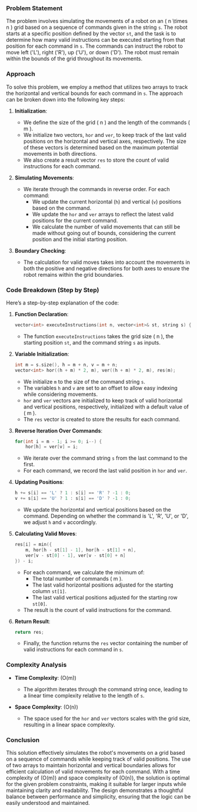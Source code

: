 ### Problem Statement

The problem involves simulating the movements of a robot on an \( n \times n \) grid based on a sequence of commands given in the string `s`. The robot starts at a specific position defined by the vector `st`, and the task is to determine how many valid instructions can be executed starting from that position for each command in `s`. The commands can instruct the robot to move left ('L'), right ('R'), up ('U'), or down ('D'). The robot must remain within the bounds of the grid throughout its movements.

### Approach

To solve this problem, we employ a method that utilizes two arrays to track the horizontal and vertical bounds for each command in `s`. The approach can be broken down into the following key steps:

1. **Initialization**:
   - We define the size of the grid \( n \) and the length of the commands \( m \).
   - We initialize two vectors, `hor` and `ver`, to keep track of the last valid positions on the horizontal and vertical axes, respectively. The size of these vectors is determined based on the maximum potential movements in both directions.
   - We also create a result vector `res` to store the count of valid instructions for each command.

2. **Simulating Movements**:
   - We iterate through the commands in reverse order. For each command:
     - We update the current horizontal (`h`) and vertical (`v`) positions based on the command.
     - We update the `hor` and `ver` arrays to reflect the latest valid positions for the current command.
     - We calculate the number of valid movements that can still be made without going out of bounds, considering the current position and the initial starting position.

3. **Boundary Checking**:
   - The calculation for valid moves takes into account the movements in both the positive and negative directions for both axes to ensure the robot remains within the grid boundaries.

### Code Breakdown (Step by Step)

Here’s a step-by-step explanation of the code:

1. **Function Declaration**:
   ```cpp
   vector<int> executeInstructions(int n, vector<int>& st, string s) {
   ```
   - The function `executeInstructions` takes the grid size \( n \), the starting position `st`, and the command string `s` as inputs.

2. **Variable Initialization**:
   ```cpp
   int m = s.size(), h = m + n, v = m + n;
   vector<int> hor((h + m) * 2, m), ver((h + m) * 2, m), res(m);
   ```
   - We initialize `m` to the size of the command string `s`.
   - The variables `h` and `v` are set to an offset to allow easy indexing while considering movements.
   - `hor` and `ver` vectors are initialized to keep track of valid horizontal and vertical positions, respectively, initialized with a default value of \( m \).
   - The `res` vector is created to store the results for each command.

3. **Reverse Iteration Over Commands**:
   ```cpp
   for(int i = m - 1; i >= 0; i--) {
       hor[h] = ver[v] = i;
   ```
   - We iterate over the command string `s` from the last command to the first.
   - For each command, we record the last valid position in `hor` and `ver`.

4. **Updating Positions**:
   ```cpp
   h += s[i] == 'L' ? 1 : s[i] == 'R' ? -1 : 0;
   v += s[i] == 'U' ? 1 : s[i] == 'D' ? -1 : 0;
   ```
   - We update the horizontal and vertical positions based on the command. Depending on whether the command is 'L', 'R', 'U', or 'D', we adjust `h` and `v` accordingly.

5. **Calculating Valid Moves**:
   ```cpp
   res[i] = min({
       m, hor[h - st[1] - 1], hor[h - st[1] + n],
       ver[v - st[0] - 1], ver[v - st[0] + n]
   }) - i;
   ```
   - For each command, we calculate the minimum of:
     - The total number of commands \( m \).
     - The last valid horizontal positions adjusted for the starting column `st[1]`.
     - The last valid vertical positions adjusted for the starting row `st[0]`.
   - The result is the count of valid instructions for the command.

6. **Return Result**:
   ```cpp
   return res;
   ```
   - Finally, the function returns the `res` vector containing the number of valid instructions for each command in `s`.

### Complexity Analysis

- **Time Complexity**: \(O(m)\)
  - The algorithm iterates through the command string once, leading to a linear time complexity relative to the length of `s`.

- **Space Complexity**: \(O(n)\)
  - The space used for the `hor` and `ver` vectors scales with the grid size, resulting in a linear space complexity.

### Conclusion

This solution effectively simulates the robot's movements on a grid based on a sequence of commands while keeping track of valid positions. The use of two arrays to maintain horizontal and vertical boundaries allows for efficient calculation of valid movements for each command. With a time complexity of \(O(m)\) and space complexity of \(O(n)\), the solution is optimal for the given problem constraints, making it suitable for larger inputs while maintaining clarity and readability. The design demonstrates a thoughtful balance between performance and simplicity, ensuring that the logic can be easily understood and maintained.